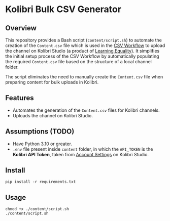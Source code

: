 # Kolibri Bulk CSV Generator

## Overview
This repository provides a Bash script (`content/script.sh`) to automate the creation of the `Content.csv` file which is used in the [CSV Workflow](https://github.com/learningequality/sample-channels/tree/master/channels/csv_channel) to upload the channel on Kolibri Studio (a product of [Learning Equality](https://learningequality.org/)). It simplifies the initial setup process of the CSV Workflow by automatically populating the required `Content.csv` file based on the structure of a local channel folder.

The script eliminates the need to manually create the `Content.csv` file when preparing content for bulk uploads in Kolibri.

## Features
- Automates the generation of the `Content.csv` files for Kolibri channels.
- Uploads the channel on Kolibri Studio.

## Assumptions (TODO)
- Have Python 3.10 or greater.
- `.env` file present inside `content` folder, in which the `API_TOKEN` is the **Kolibri API Token**, taken from [Account Settings](https://studio.learningequality.org/en/settings/#/account) on Kolibri Studio.

## Install
```
pip install -r requirements.txt
```

## Usage
```
chmod +x ./content/script.sh
./content/script.sh
```